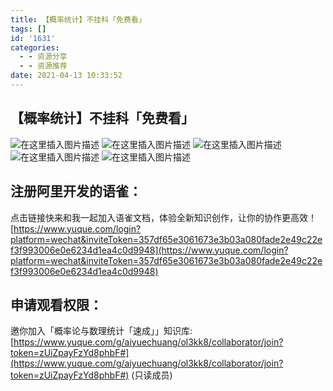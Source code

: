 ```yaml
---
title: 【概率统计】不挂科「免费看」
tags: []
id: '1631'
categories:
  - - 资源分享
  - - 资源推荐
date: 2021-04-13 10:33:52
---
```


## 【概率统计】不挂科「免费看」

![在这里插入图片描述](https://img-blog.csdnimg.cn/20210413103119192.png) ![在这里插入图片描述](https://img-blog.csdnimg.cn/20210413103221174.png?x-oss-process=image/watermark,type_ZmFuZ3poZW5naGVpdGk,shadow_10,text_aHR0cHM6Ly9ibG9nLmNzZG4ubmV0L3FxXzMzMjU0NzY2,size_16,color_FFFFFF,t_70) ![在这里插入图片描述](https://img-blog.csdnimg.cn/20210413103244126.png?x-oss-process=image/watermark,type_ZmFuZ3poZW5naGVpdGk,shadow_10,text_aHR0cHM6Ly9ibG9nLmNzZG4ubmV0L3FxXzMzMjU0NzY2,size_16,color_FFFFFF,t_70) ![在这里插入图片描述](https://img-blog.csdnimg.cn/20210413103300489.png?x-oss-process=image/watermark,type_ZmFuZ3poZW5naGVpdGk,shadow_10,text_aHR0cHM6Ly9ibG9nLmNzZG4ubmV0L3FxXzMzMjU0NzY2,size_16,color_FFFFFF,t_70) ![在这里插入图片描述](https://img-blog.csdnimg.cn/20210413103322830.png?x-oss-process=image/watermark,type_ZmFuZ3poZW5naGVpdGk,shadow_10,text_aHR0cHM6Ly9ibG9nLmNzZG4ubmV0L3FxXzMzMjU0NzY2,size_16,color_FFFFFF,t_70)

## 注册阿里开发的语雀：

点击链接快来和我一起加入语雀文档，体验全新知识创作，让你的协作更高效！ [https://www.yuque.com/login?platform=wechat&inviteToken=357df65e3061673e3b03a080fade2e49c22ef3f993006e0e6234d1ea4c0d9948](https://www.yuque.com/login?platform=wechat&inviteToken=357df65e3061673e3b03a080fade2e49c22ef3f993006e0e6234d1ea4c0d9948)

## 申请观看权限：

邀你加入「概率论与数理统计「速成」」知识库: [https://www.yuque.com/g/aiyuechuang/ol3kk8/collaborator/join?token=zUiZpayFzYd8phbF#](https://www.yuque.com/g/aiyuechuang/ol3kk8/collaborator/join?token=zUiZpayFzYd8phbF#) (只读成员)